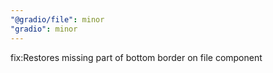 ```yaml
---
"@gradio/file": minor
"gradio": minor
---
```


fix:Restores missing part of bottom border on file component
